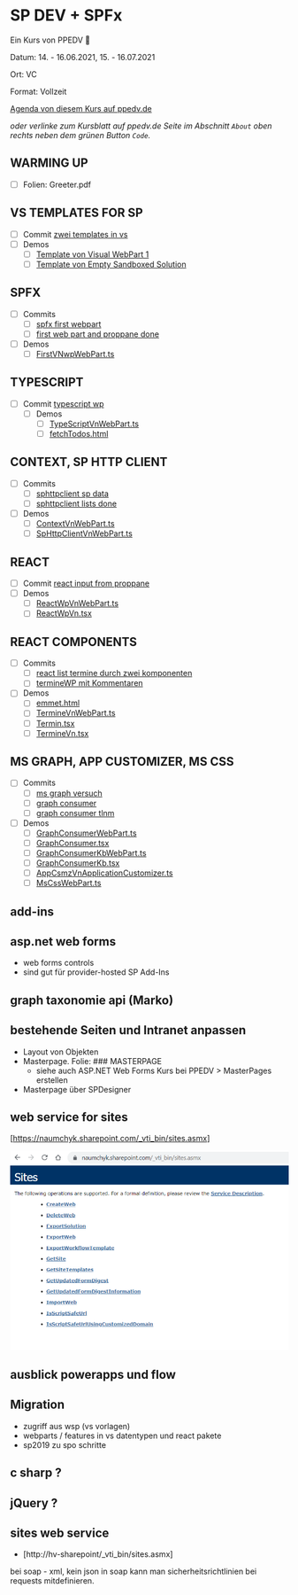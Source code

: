 # SP DEV + SPFx

Ein Kurs von PPEDV :rocket:

Datum: 14. - 16.06.2021, 15. - 16.07.2021

Ort: VC

Format: Vollzeit

[Agenda von diesem Kurs auf ppedv.de](https://ppedv.de/schulung/kurse/SharePointEntwicklungProgrammierungWorkflowWebPartBCSSeminarTrainingPowerwoche.aspx)

*oder verlinke zum Kursblatt auf ppedv.de Seite im Abschnitt `About` oben rechts neben dem grünen Button `Code`.*

## WARMING UP

- [ ] Folien: Greeter.pdf
  
## VS TEMPLATES FOR SP

- [ ] Commit [zwei templates in vs](https://github.com/ppedvAG/2021-06-14-SPdev-SPFx/commit/0d4047a74742ada2d50d6b5191725020195d7ff3)
- [ ] Demos
  - [ ] [Template von Visual WebPart 1](TRAINER/SPVisualWebPart1_VN/SPVisualWebPart1_VN)
  - [ ] [Template von Empty Sandboxed Solution](TRAINER/SP_Leer_Sandboxed/SP_Leer_Sandboxed)

## SPFX

- [ ] Commits
  - [ ] [spfx first webpart](https://github.com/ppedvAG/2021-06-14-SPdev-SPFx/commit/f52b21417b44d45b0a95231c4d03cc9db6069be9)
  - [ ] [first web part and proppane done](https://github.com/ppedvAG/2021-06-14-SPdev-SPFx/commit/78e3fc5fd53cb54c2a0c454f8fbf2467dd0574b6)
- [ ] Demos
  - [ ] [FirstVNwpWebPart.ts](TRAINER/firstVN/src/webparts/firstVNwp/FirstVNwpWebPart.ts)

## TYPESCRIPT

- [ ] Commit [typescript wp](https://github.com/ppedvAG/2021-06-14-SPdev-SPFx/commit/01280ca0ccc153d1798761e3e72024ae2c21833f)
  - [ ] Demos
    - [ ] [TypeScriptVnWebPart.ts](TRAINER/firstVN/src/webparts/typeScriptVn/TypeScriptVnWebPart.ts)
    - [ ] [fetchTodos.html](TRAINER/firstVN/src/webparts/typeScriptVn/fetchTodos.html)

## CONTEXT, SP HTTP CLIENT

- [ ] Commits
  - [ ] [sphttpclient sp data](https://github.com/ppedvAG/2021-06-14-SPdev-SPFx/commit/9352ba02895a1ff16bbac1b92f9fefc77034481d)
  - [ ] [sphttpclient lists done](https://github.com/ppedvAG/2021-06-14-SPdev-SPFx/commit/02a203b64cbe54e21df4bbeb30f5dfdcae6c956e)
- [ ] Demos
  - [ ] [ContextVnWebPart.ts](TRAINER/firstVN/src/webparts/contextVn/ContextVnWebPart.ts)
  - [ ] [SpHttpClientVnWebPart.ts](TRAINER/firstVN/src/webparts/spHttpClientVn/SpHttpClientVnWebPart.ts)

## REACT

- [ ] Commit [react input from proppane](https://github.com/ppedvAG/2021-06-14-SPdev-SPFx/commit/34e8ad99c34811e97f5676a6b44686d278ae9497)
- [ ] Demos
  - [ ] [ReactWpVnWebPart.ts](TRAINER/firstVN/src/webparts/reactWpVn/ReactWpVnWebPart.ts)
  - [ ] [ReactWpVn.tsx](TRAINER/firstVN/src/webparts/reactWpVn/components/ReactWpVn.tsx)

## REACT COMPONENTS

- [ ] Commits
  - [ ] [react list termine durch zwei komponenten](https://github.com/ppedvAG/2021-06-14-SPdev-SPFx/commit/48bc8eeb5b6265b86b1d9c72093dc56773a5f351)
  - [ ] [termineWP mit Kommentaren](https://github.com/ppedvAG/2021-06-14-SPdev-SPFx/commit/9c9df182950571e654061c033ca82e1159e952b3)
- [ ] Demos
  - [ ] [emmet.html](TRAINER/emmet.html)
  - [ ] [TermineVnWebPart.ts](TRAINER/firstVN/src/webparts/termineVn/TermineVnWebPart.ts)
  - [ ] [Termin.tsx](TRAINER/firstVN/src/webparts/termineVn/components/Termin.tsx)
  - [ ] [TermineVn.tsx](TRAINER/firstVN/src/webparts/termineVn/components/TermineVn.tsx)

## MS GRAPH, APP CUSTOMIZER, MS CSS

- [ ] Commits
  - [ ] [ms graph versuch](https://github.com/ppedvAG/2021-06-14-SPdev-SPFx/commit/b844d0df9c385e0b34ad86b1cff1f2a04dceed4d)
  - [ ] [graph consumer](https://github.com/ppedvAG/2021-06-14-SPdev-SPFx/commit/1759e9ec7f94da3e59381ddf8e773ad652ab10c0)
  - [ ] [graph consumer tlnm](https://github.com/ppedvAG/2021-06-14-SPdev-SPFx/commit/0c239df162e74c72f70c00ab8a2ce4f568e23573)
- [ ] Demos
  - [ ] [GraphConsumerWebPart.ts](TRAINER/firstVN/src/webparts/graphConsumer/GraphConsumerWebPart.ts)
  - [ ] [GraphConsumer.tsx](TRAINER/firstVN/src/webparts/graphConsumer/components/GraphConsumer.tsx)
  - [ ] [GraphConsumerKbWebPart.ts](TRAINER/GraphConsumer/src/webparts/graphConsumerKb/GraphConsumerKbWebPart.ts)
  - [ ] [GraphConsumerKb.tsx](TRAINER/GraphConsumer/src/webparts/graphConsumerKb/components/GraphConsumerKb.tsx)
  - [ ] [AppCsmzVnApplicationCustomizer.ts](TRAINER/ExtensionsVN/src/extensions/appCstmzVn/AppCstmzVnApplicationCustomizer.ts)
  - [ ] [MsCssWebPart.ts](TRAINER/firstVN/src/webparts/msCss/MsCssWebPart.ts)

## add-ins

## asp.net web forms

- web forms controls
- sind gut für provider-hosted SP Add-Ins

## graph taxonomie api (Marko)

## bestehende Seiten und Intranet anpassen

- Layout von Objekten
- Masterpage. Folie: ### MASTERPAGE
  - siehe auch ASP.NET Web Forms Kurs bei PPEDV > MasterPages erstellen
- Masterpage über SPDesigner

## web service for sites

[https://naumchyk.sharepoint.com/_vti_bin/sites.asmx]

![sites operations](TRAINER/m00x-1.png)

## ausblick powerapps und flow

## Migration

- zugriff aus wsp (vs vorlagen) 
- webparts / features in vs datentypen und react pakete
- sp2019 zu spo schritte

## c sharp ?

## jQuery ?

## sites web service

- [http://hv-sharepoint/_vti_bin/sites.asmx]
  
bei soap - xml, kein json
in soap kann man sicherheitsrichtlinien bei requests mitdefinieren.

